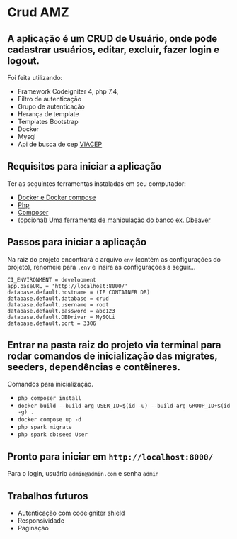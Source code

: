 # Crud AMZ
## A aplicação é um CRUD de Usuário, onde pode cadastrar usuários, editar, excluir, fazer login e logout. 
Foi feita utilizando:
- Framework Codeigniter 4, php 7.4, 
- Filtro de autenticação
- Grupo de autenticação
- Herança de template
- Templates Bootstrap
- Docker
- Mysql
- Api de busca de cep [VIACEP](https://viacep.com.br/)

## Requisitos para iniciar a aplicação 
Ter as seguintes ferramentas instaladas em seu computador:

- [Docker e Docker compose](https://docs.docker.com/desktop/install/linux-install/)
- [Php](https://www.php.net/) 
- [Composer](https://getcomposer.org/download/)
- (opcional) [Uma ferramenta de manipulação do banco ex. Dbeaver](https://dbeaver.io/download/)

## Passos para iniciar a aplicação
Na raiz do projeto encontrará o arquivo `env` (contém as configurações do projeto), renomeie para `.env` e insira as configurações a seguir...

```
CI_ENVIRONMENT = development
app.baseURL = 'http://localhost:8000/'
database.default.hostname = (IP CONTAINER DB)
database.default.database = crud
database.default.username = root
database.default.password = abc123
database.default.DBDriver = MySQLi
database.default.port = 3306
```

## Entrar na pasta raiz do projeto via terminal para rodar comandos de inicialização das migrates, seeders, dependências e contêineres.
Comandos para inicialização.
- `php composer install`
- `docker build --build-arg USER_ID=$(id -u) --build-arg GROUP_ID+$(id -g) .`
- `docker compose up -d`
- `php spark migrate`
- `php spark db:seed User`

## Pronto para iniciar em `http://localhost:8000/`
Para o login, usuário `admin@admin.com` e senha `admin`

## Trabalhos futuros
- Autenticação com codeigniter shield
- Responsividade
- Paginação